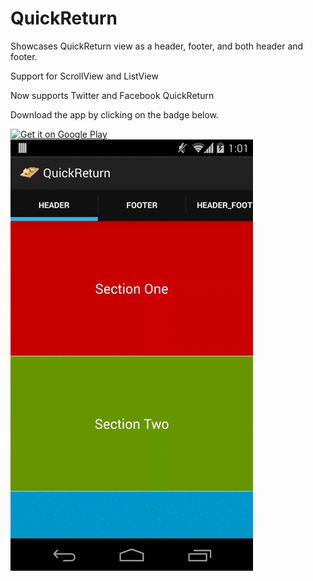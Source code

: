 QuickReturn
===========

Showcases QuickReturn view as a header, footer, and both header and footer.

Support for ScrollView and ListView

Now supports Twitter and Facebook QuickReturn

Download the app by clicking on the badge below.

<a href="https://play.google.com/store/apps/details?id=com.etiennelawlor.quickreturn">
  <img alt="Get it on Google Play"
       src="/images/brand/en_generic_rgb_wo_60.png" />
</a>

<img src="quick_return_demo.gif">

